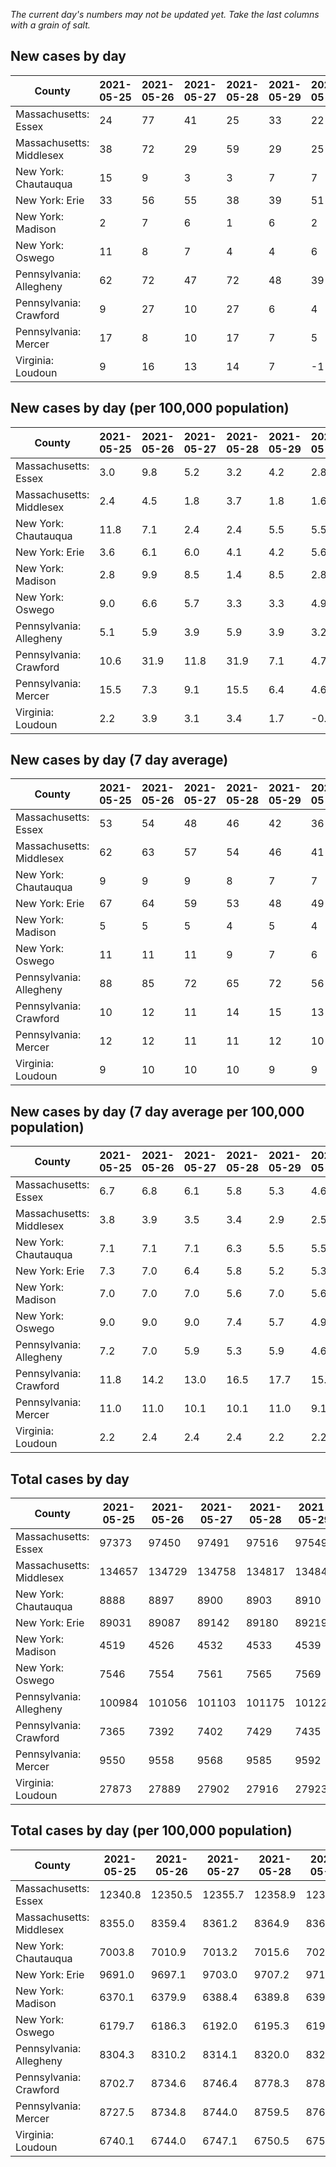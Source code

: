 _The current day's numbers may not be updated yet. Take the last columns with a grain of salt._
## New cases by day

| County | 2021-05-25 | 2021-05-26 | 2021-05-27 | 2021-05-28 | 2021-05-29 | 2021-05-30 | 2021-05-31 |
| --- | --- | --- | --- | --- | --- | --- | --- |
| Massachusetts: Essex | 24 | 77 | 41 | 25 | 33 | 22 |  |
| Massachusetts: Middlesex | 38 | 72 | 29 | 59 | 29 | 25 |  |
| New York: Chautauqua | 15 | 9 | 3 | 3 | 7 | 7 | 1 |
| New York: Erie | 33 | 56 | 55 | 38 | 39 | 51 | 19 |
| New York: Madison | 2 | 7 | 6 | 1 | 6 | 2 | 5 |
| New York: Oswego | 11 | 8 | 7 | 4 | 4 | 6 | 3 |
| Pennsylvania: Allegheny | 62 | 72 | 47 | 72 | 48 | 39 | 25 |
| Pennsylvania: Crawford | 9 | 27 | 10 | 27 | 6 | 4 | 3 |
| Pennsylvania: Mercer | 17 | 8 | 10 | 17 | 7 | 5 | 7 |
| Virginia: Loudoun | 9 | 16 | 13 | 14 | 7 | -1 |  |

## New cases by day (per 100,000 population)

| County | 2021-05-25 | 2021-05-26 | 2021-05-27 | 2021-05-28 | 2021-05-29 | 2021-05-30 | 2021-05-31 |
| --- | --- | --- | --- | --- | --- | --- | --- |
| Massachusetts: Essex | 3.0 | 9.8 | 5.2 | 3.2 | 4.2 | 2.8 |  |
| Massachusetts: Middlesex | 2.4 | 4.5 | 1.8 | 3.7 | 1.8 | 1.6 |  |
| New York: Chautauqua | 11.8 | 7.1 | 2.4 | 2.4 | 5.5 | 5.5 | 0.8 |
| New York: Erie | 3.6 | 6.1 | 6.0 | 4.1 | 4.2 | 5.6 | 2.1 |
| New York: Madison | 2.8 | 9.9 | 8.5 | 1.4 | 8.5 | 2.8 | 7.0 |
| New York: Oswego | 9.0 | 6.6 | 5.7 | 3.3 | 3.3 | 4.9 | 2.5 |
| Pennsylvania: Allegheny | 5.1 | 5.9 | 3.9 | 5.9 | 3.9 | 3.2 | 2.1 |
| Pennsylvania: Crawford | 10.6 | 31.9 | 11.8 | 31.9 | 7.1 | 4.7 | 3.5 |
| Pennsylvania: Mercer | 15.5 | 7.3 | 9.1 | 15.5 | 6.4 | 4.6 | 6.4 |
| Virginia: Loudoun | 2.2 | 3.9 | 3.1 | 3.4 | 1.7 | -0.2 |  |

## New cases by day (7 day average)

| County | 2021-05-25 | 2021-05-26 | 2021-05-27 | 2021-05-28 | 2021-05-29 | 2021-05-30 | 2021-05-31 |
| --- | --- | --- | --- | --- | --- | --- | --- |
| Massachusetts: Essex | 53 | 54 | 48 | 46 | 42 | 36 |  |
| Massachusetts: Middlesex | 62 | 63 | 57 | 54 | 46 | 41 |  |
| New York: Chautauqua | 9 | 9 | 9 | 8 | 7 | 7 | 6 |
| New York: Erie | 67 | 64 | 59 | 53 | 48 | 49 | 42 |
| New York: Madison | 5 | 5 | 5 | 4 | 5 | 4 | 4 |
| New York: Oswego | 11 | 11 | 11 | 9 | 7 | 6 | 6 |
| Pennsylvania: Allegheny | 88 | 85 | 72 | 65 | 72 | 56 | 52 |
| Pennsylvania: Crawford | 10 | 12 | 11 | 14 | 15 | 13 | 12 |
| Pennsylvania: Mercer | 12 | 12 | 11 | 11 | 12 | 10 | 10 |
| Virginia: Loudoun | 9 | 10 | 10 | 10 | 9 | 9 |  |

## New cases by day (7 day average per 100,000 population)

| County | 2021-05-25 | 2021-05-26 | 2021-05-27 | 2021-05-28 | 2021-05-29 | 2021-05-30 | 2021-05-31 |
| --- | --- | --- | --- | --- | --- | --- | --- |
| Massachusetts: Essex | 6.7 | 6.8 | 6.1 | 5.8 | 5.3 | 4.6 |  |
| Massachusetts: Middlesex | 3.8 | 3.9 | 3.5 | 3.4 | 2.9 | 2.5 |  |
| New York: Chautauqua | 7.1 | 7.1 | 7.1 | 6.3 | 5.5 | 5.5 | 4.7 |
| New York: Erie | 7.3 | 7.0 | 6.4 | 5.8 | 5.2 | 5.3 | 4.6 |
| New York: Madison | 7.0 | 7.0 | 7.0 | 5.6 | 7.0 | 5.6 | 5.6 |
| New York: Oswego | 9.0 | 9.0 | 9.0 | 7.4 | 5.7 | 4.9 | 4.9 |
| Pennsylvania: Allegheny | 7.2 | 7.0 | 5.9 | 5.3 | 5.9 | 4.6 | 4.3 |
| Pennsylvania: Crawford | 11.8 | 14.2 | 13.0 | 16.5 | 17.7 | 15.4 | 14.2 |
| Pennsylvania: Mercer | 11.0 | 11.0 | 10.1 | 10.1 | 11.0 | 9.1 | 9.1 |
| Virginia: Loudoun | 2.2 | 2.4 | 2.4 | 2.4 | 2.2 | 2.2 |  |

## Total cases by day

| County | 2021-05-25 | 2021-05-26 | 2021-05-27 | 2021-05-28 | 2021-05-29 | 2021-05-30 | 2021-05-31 |
| --- | --- | --- | --- | --- | --- | --- | --- |
| Massachusetts: Essex | 97373 | 97450 | 97491 | 97516 | 97549 | 97571 |  |
| Massachusetts: Middlesex | 134657 | 134729 | 134758 | 134817 | 134846 | 134871 |  |
| New York: Chautauqua | 8888 | 8897 | 8900 | 8903 | 8910 | 8917 | 8918 |
| New York: Erie | 89031 | 89087 | 89142 | 89180 | 89219 | 89270 | 89289 |
| New York: Madison | 4519 | 4526 | 4532 | 4533 | 4539 | 4541 | 4546 |
| New York: Oswego | 7546 | 7554 | 7561 | 7565 | 7569 | 7575 | 7578 |
| Pennsylvania: Allegheny | 100984 | 101056 | 101103 | 101175 | 101223 | 101262 | 101287 |
| Pennsylvania: Crawford | 7365 | 7392 | 7402 | 7429 | 7435 | 7439 | 7442 |
| Pennsylvania: Mercer | 9550 | 9558 | 9568 | 9585 | 9592 | 9597 | 9604 |
| Virginia: Loudoun | 27873 | 27889 | 27902 | 27916 | 27923 | 27922 |  |

## Total cases by day (per 100,000 population)

| County | 2021-05-25 | 2021-05-26 | 2021-05-27 | 2021-05-28 | 2021-05-29 | 2021-05-30 | 2021-05-31 |
| --- | --- | --- | --- | --- | --- | --- | --- |
| Massachusetts: Essex | 12340.8 | 12350.5 | 12355.7 | 12358.9 | 12363.1 | 12365.9 |  |
| Massachusetts: Middlesex | 8355.0 | 8359.4 | 8361.2 | 8364.9 | 8366.7 | 8368.2 |  |
| New York: Chautauqua | 7003.8 | 7010.9 | 7013.2 | 7015.6 | 7021.1 | 7026.6 | 7027.4 |
| New York: Erie | 9691.0 | 9697.1 | 9703.0 | 9707.2 | 9711.4 | 9717.0 | 9719.0 |
| New York: Madison | 6370.1 | 6379.9 | 6388.4 | 6389.8 | 6398.3 | 6401.1 | 6408.1 |
| New York: Oswego | 6179.7 | 6186.3 | 6192.0 | 6195.3 | 6198.6 | 6203.5 | 6205.9 |
| Pennsylvania: Allegheny | 8304.3 | 8310.2 | 8314.1 | 8320.0 | 8324.0 | 8327.2 | 8329.2 |
| Pennsylvania: Crawford | 8702.7 | 8734.6 | 8746.4 | 8778.3 | 8785.4 | 8790.1 | 8793.7 |
| Pennsylvania: Mercer | 8727.5 | 8734.8 | 8744.0 | 8759.5 | 8765.9 | 8770.5 | 8776.9 |
| Virginia: Loudoun | 6740.1 | 6744.0 | 6747.1 | 6750.5 | 6752.2 | 6752.0 |  |
